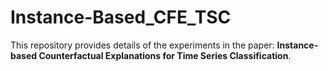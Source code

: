 # Instance-Based_CFE_TSC
This repository provides details of the experiments in the paper: **Instance-based Counterfactual Explanations for Time Series Classification**.
